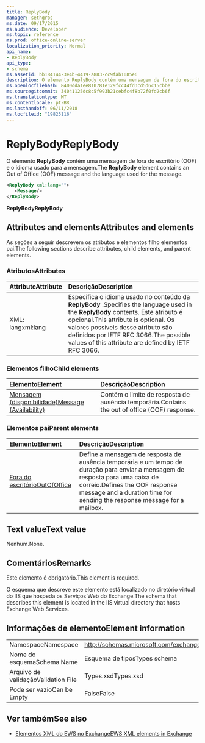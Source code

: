 ```yaml
---
title: ReplyBody
manager: sethgros
ms.date: 09/17/2015
ms.audience: Developer
ms.topic: reference
ms.prod: office-online-server
localization_priority: Normal
api_name:
- ReplyBody
api_type:
- schema
ms.assetid: bb184144-3e4b-4419-a883-cc9fab1085e6
description: O elemento ReplyBody contém uma mensagem de fora do escritório (OOF) e o idioma usado para a mensagem.
ms.openlocfilehash: 8400dda1ee810781e129fcc44fd3cd5d6c15cbbe
ms.sourcegitcommit: 34041125dc8c5f993b21cebfc4f8b72f0fd2cb6f
ms.translationtype: MT
ms.contentlocale: pt-BR
ms.lasthandoff: 06/11/2018
ms.locfileid: "19825116"
---
```

# <a name="replybody"></a><span data-ttu-id="a5475-103">ReplyBody</span><span class="sxs-lookup"><span data-stu-id="a5475-103">ReplyBody</span></span>

<span data-ttu-id="a5475-104">O elemento **ReplyBody** contém uma mensagem de fora do escritório (OOF) e o idioma usado para a mensagem.</span><span class="sxs-lookup"><span data-stu-id="a5475-104">The **ReplyBody** element contains an Out of Office (OOF) message and the language used for the message.</span></span> 
  
```XML
<ReplyBody xml:lang="">
   <Message/>
</ReplyBody>
```

 <span data-ttu-id="a5475-105">**ReplyBody**</span><span class="sxs-lookup"><span data-stu-id="a5475-105">**ReplyBody**</span></span>
## <a name="attributes-and-elements"></a><span data-ttu-id="a5475-106">Attributes and elements</span><span class="sxs-lookup"><span data-stu-id="a5475-106">Attributes and elements</span></span>

<span data-ttu-id="a5475-107">As seções a seguir descrevem os atributos e elementos filho elementos pai.</span><span class="sxs-lookup"><span data-stu-id="a5475-107">The following sections describe attributes, child elements, and parent elements.</span></span>
  
### <a name="attributes"></a><span data-ttu-id="a5475-108">Atributos</span><span class="sxs-lookup"><span data-stu-id="a5475-108">Attributes</span></span>

|<span data-ttu-id="a5475-109">**Attribute**</span><span class="sxs-lookup"><span data-stu-id="a5475-109">**Attribute**</span></span>|<span data-ttu-id="a5475-110">**Descrição**</span><span class="sxs-lookup"><span data-stu-id="a5475-110">**Description**</span></span>|
|:-----|:-----|
|<span data-ttu-id="a5475-111">XML: lang</span><span class="sxs-lookup"><span data-stu-id="a5475-111">xml:lang</span></span>  <br/> |<span data-ttu-id="a5475-112">Especifica o idioma usado no conteúdo da **ReplyBody** .</span><span class="sxs-lookup"><span data-stu-id="a5475-112">Specifies the language used in the **ReplyBody** contents.</span></span> <span data-ttu-id="a5475-113">Este atributo é opcional.</span><span class="sxs-lookup"><span data-stu-id="a5475-113">This attribute is optional.</span></span> <span data-ttu-id="a5475-114">Os valores possíveis desse atributo são definidos por IETF RFC 3066.</span><span class="sxs-lookup"><span data-stu-id="a5475-114">The possible values of this attribute are defined by IETF RFC 3066.</span></span>  <br/> |
   
### <a name="child-elements"></a><span data-ttu-id="a5475-115">Elementos filho</span><span class="sxs-lookup"><span data-stu-id="a5475-115">Child elements</span></span>

|<span data-ttu-id="a5475-116">**Elemento**</span><span class="sxs-lookup"><span data-stu-id="a5475-116">**Element**</span></span>|<span data-ttu-id="a5475-117">**Descrição**</span><span class="sxs-lookup"><span data-stu-id="a5475-117">**Description**</span></span>|
|:-----|:-----|
|[<span data-ttu-id="a5475-118">Mensagem (disponibilidade)</span><span class="sxs-lookup"><span data-stu-id="a5475-118">Message (Availability)</span></span>](message-availability.md) <br/> |<span data-ttu-id="a5475-119">Contém o limite de resposta de ausência temporária.</span><span class="sxs-lookup"><span data-stu-id="a5475-119">Contains the out of office (OOF) response.</span></span>  <br/> |
   
### <a name="parent-elements"></a><span data-ttu-id="a5475-120">Elementos pai</span><span class="sxs-lookup"><span data-stu-id="a5475-120">Parent elements</span></span>

|<span data-ttu-id="a5475-121">**Elemento**</span><span class="sxs-lookup"><span data-stu-id="a5475-121">**Element**</span></span>|<span data-ttu-id="a5475-122">**Descrição**</span><span class="sxs-lookup"><span data-stu-id="a5475-122">**Description**</span></span>|
|:-----|:-----|
|[<span data-ttu-id="a5475-123">Fora do escritório</span><span class="sxs-lookup"><span data-stu-id="a5475-123">OutOfOffice</span></span>](outofoffice.md) <br/> |<span data-ttu-id="a5475-124">Define a mensagem de resposta de ausência temporária e um tempo de duração para enviar a mensagem de resposta para uma caixa de correio.</span><span class="sxs-lookup"><span data-stu-id="a5475-124">Defines the OOF response message and a duration time for sending the response message for a mailbox.</span></span>  <br/> |
   
## <a name="text-value"></a><span data-ttu-id="a5475-125">Text value</span><span class="sxs-lookup"><span data-stu-id="a5475-125">Text value</span></span>

<span data-ttu-id="a5475-126">Nenhum.</span><span class="sxs-lookup"><span data-stu-id="a5475-126">None.</span></span>
  
## <a name="remarks"></a><span data-ttu-id="a5475-127">Comentários</span><span class="sxs-lookup"><span data-stu-id="a5475-127">Remarks</span></span>

<span data-ttu-id="a5475-128">Este elemento é obrigatório.</span><span class="sxs-lookup"><span data-stu-id="a5475-128">This element is required.</span></span>
  
<span data-ttu-id="a5475-129">O esquema que descreve este elemento está localizado no diretório virtual do IIS que hospeda os Serviços Web do Exchange.</span><span class="sxs-lookup"><span data-stu-id="a5475-129">The schema that describes this element is located in the IIS virtual directory that hosts Exchange Web Services.</span></span>
  
## <a name="element-information"></a><span data-ttu-id="a5475-130">Informações de elemento</span><span class="sxs-lookup"><span data-stu-id="a5475-130">Element information</span></span>

|||
|:-----|:-----|
|<span data-ttu-id="a5475-131">Namespace</span><span class="sxs-lookup"><span data-stu-id="a5475-131">Namespace</span></span>  <br/> |http://schemas.microsoft.com/exchange/services/2006/types  <br/> |
|<span data-ttu-id="a5475-132">Nome do esquema</span><span class="sxs-lookup"><span data-stu-id="a5475-132">Schema Name</span></span>  <br/> |<span data-ttu-id="a5475-133">Esquema de tipos</span><span class="sxs-lookup"><span data-stu-id="a5475-133">Types schema</span></span>  <br/> |
|<span data-ttu-id="a5475-134">Arquivo de validação</span><span class="sxs-lookup"><span data-stu-id="a5475-134">Validation File</span></span>  <br/> |<span data-ttu-id="a5475-135">Types.xsd</span><span class="sxs-lookup"><span data-stu-id="a5475-135">Types.xsd</span></span>  <br/> |
|<span data-ttu-id="a5475-136">Pode ser vazio</span><span class="sxs-lookup"><span data-stu-id="a5475-136">Can be Empty</span></span>  <br/> |<span data-ttu-id="a5475-137">False</span><span class="sxs-lookup"><span data-stu-id="a5475-137">False</span></span>  <br/> |
   
## <a name="see-also"></a><span data-ttu-id="a5475-138">Ver também</span><span class="sxs-lookup"><span data-stu-id="a5475-138">See also</span></span>



- [<span data-ttu-id="a5475-139">Elementos XML do EWS no Exchange</span><span class="sxs-lookup"><span data-stu-id="a5475-139">EWS XML elements in Exchange</span></span>](ews-xml-elements-in-exchange.md)

